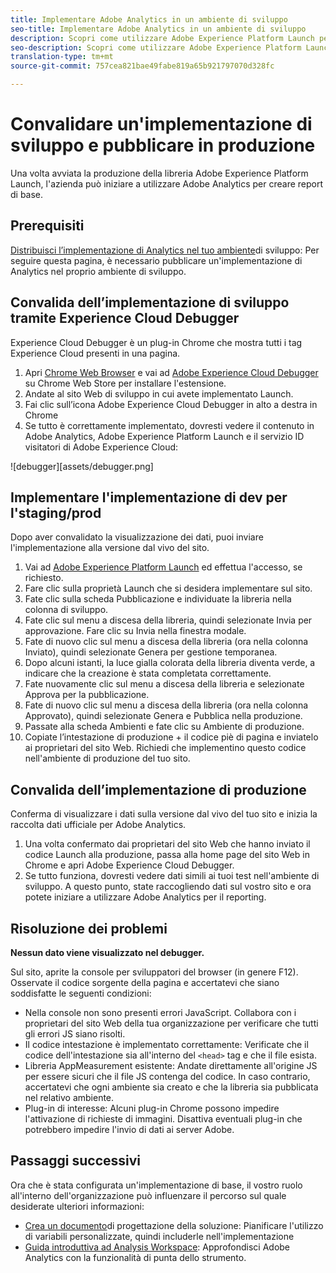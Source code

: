 ```yaml
---
title: Implementare Adobe Analytics in un ambiente di sviluppo
seo-title: Implementare Adobe Analytics in un ambiente di sviluppo
description: Scopri come utilizzare Adobe Experience Platform Launch per distribuire Adobe Analytics al tuo ambiente di sviluppo.
seo-description: Scopri come utilizzare Adobe Experience Platform Launch per distribuire Adobe Analytics al tuo ambiente di sviluppo.
translation-type: tm+mt
source-git-commit: 757cea821bae49fabe819a65b921797070d328fc

---
```



# Convalidare un'implementazione di sviluppo e pubblicare in produzione

Una volta avviata la produzione della libreria Adobe Experience Platform Launch, l'azienda può iniziare a utilizzare Adobe Analytics per creare report di base.

## Prerequisiti

[Distribuisci l’implementazione di Analytics nel tuo ambiente](deploy-dev.md)di sviluppo: Per seguire questa pagina, è necessario pubblicare un'implementazione di Analytics nel proprio ambiente di sviluppo.

## Convalida dell’implementazione di sviluppo tramite Experience Cloud Debugger

Experience Cloud Debugger è un plug-in Chrome che mostra tutti i tag Experience Cloud presenti in una pagina.

1. Apri [Chrome Web Browser](https://www.google.com/chrome/) e vai ad [Adobe Experience Cloud Debugger](https://chrome.google.com/webstore/detail/adobe-experience-cloud-de/ocdmogmohccmeicdhlhhgepeaijenapj) su Chrome Web Store per installare l'estensione.
2. Andate al sito Web di sviluppo in cui avete implementato Launch.
3. Fai clic sull’icona Adobe Experience Cloud Debugger in alto a destra in Chrome
4. Se tutto è correttamente implementato, dovresti vedere il contenuto in Adobe Analytics, Adobe Experience Platform Launch e il servizio ID visitatori di Adobe Experience Cloud:

![debugger][assets/debugger.png]

## Implementare l'implementazione di dev per l'staging/prod

Dopo aver convalidato la visualizzazione dei dati, puoi inviare l'implementazione alla versione dal vivo del sito.

1. Vai ad [Adobe Experience Platform Launch](https://launch.adobe.com) ed effettua l'accesso, se richiesto.
2. Fare clic sulla proprietà Launch che si desidera implementare sul sito.
3. Fate clic sulla scheda Pubblicazione e individuate la libreria nella colonna di sviluppo.
4. Fate clic sul menu a discesa della libreria, quindi selezionate Invia per approvazione. Fare clic su Invia nella finestra modale.
5. Fate di nuovo clic sul menu a discesa della libreria (ora nella colonna Inviato), quindi selezionate Genera per gestione temporanea.
6. Dopo alcuni istanti, la luce gialla colorata della libreria diventa verde, a indicare che la creazione è stata completata correttamente.
7. Fate nuovamente clic sul menu a discesa della libreria e selezionate Approva per la pubblicazione.
8. Fate di nuovo clic sul menu a discesa della libreria (ora nella colonna Approvato), quindi selezionate Genera e Pubblica nella produzione.
9. Passate alla scheda Ambienti e fate clic su Ambiente di produzione.
10. Copiate l’intestazione di produzione + il codice piè di pagina e inviatelo ai proprietari del sito Web. Richiedi che implementino questo codice nell'ambiente di produzione del tuo sito.

## Convalida dell’implementazione di produzione

Conferma di visualizzare i dati sulla versione dal vivo del tuo sito e inizia la raccolta dati ufficiale per Adobe Analytics.

1. Una volta confermato dai proprietari del sito Web che hanno inviato il codice Launch alla produzione, passa alla home page del sito Web in Chrome e apri Adobe Experience Cloud Debugger.
2. Se tutto funziona, dovresti vedere dati simili ai tuoi test nell'ambiente di sviluppo. A questo punto, state raccogliendo dati sul vostro sito e ora potete iniziare a utilizzare Adobe Analytics per il reporting.

## Risoluzione dei problemi

**Nessun dato viene visualizzato nel debugger.**

Sul sito, aprite la console per sviluppatori del browser (in genere F12). Osservate il codice sorgente della pagina e accertatevi che siano soddisfatte le seguenti condizioni:

* Nella console non sono presenti errori JavaScript. Collabora con i proprietari del sito Web della tua organizzazione per verificare che tutti gli errori JS siano risolti.
* Il codice intestazione è implementato correttamente: Verificate che il codice dell'intestazione sia all'interno del `<head>` tag e che il file esista.
* Libreria AppMeasurement esistente: Andate direttamente all'origine JS per essere sicuri che il file JS contenga del codice. In caso contrario, accertatevi che ogni ambiente sia creato e che la libreria sia pubblicata nel relativo ambiente.
* Plug-in di interesse: Alcuni plug-in Chrome possono impedire l'attivazione di richieste di immagini. Disattiva eventuali plug-in che potrebbero impedire l'invio di dati ai server Adobe.

## Passaggi successivi

Ora che è stata configurata un'implementazione di base, il vostro ruolo all'interno dell'organizzazione può influenzare il percorso sul quale desiderate ulteriori informazioni:

* [Crea un documento](../prepare/solution-design.md)di progettazione della soluzione: Pianificare l'utilizzo di variabili personalizzate, quindi includerle nell'implementazione
* [Guida introduttiva ad Analysis Workspace](/help/analyze/analysis-workspace/home.md): Approfondisci Adobe Analytics con la funzionalità di punta dello strumento.
